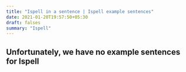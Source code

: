 ```yaml
---
title: "Ispell in a sentence | Ispell example sentences"
date: 2021-01-20T19:57:50+05:30
draft: falses
summary: "Ispell"
---
```

## Unfortunately, we have no example sentences for Ispell                 
